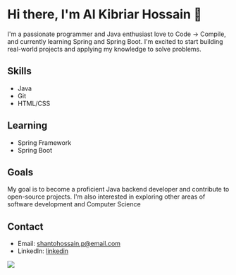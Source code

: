 # Hi there, I'm Al Kibriar Hossain 👋

I'm a passionate programmer and Java enthusiast love to Code -> Compile, and currently learning Spring and Spring Boot. I'm excited to start building real-world projects and applying my knowledge to solve problems.

## Skills

- Java
- Git
- HTML/CSS

## Learning

- Spring Framework
- Spring Boot

## Goals

My goal is to become a proficient Java backend developer and contribute to open-source projects. I'm also interested in exploring other areas of software development and Computer Science

## Contact

- Email: shantohossain.p@email.com
- LinkedIn: [linkedin](https://www.linkedin.com/in/iamkhs/)


![](https://leetcard.jacoblin.cool/iamkhs?ext=heatmap)
